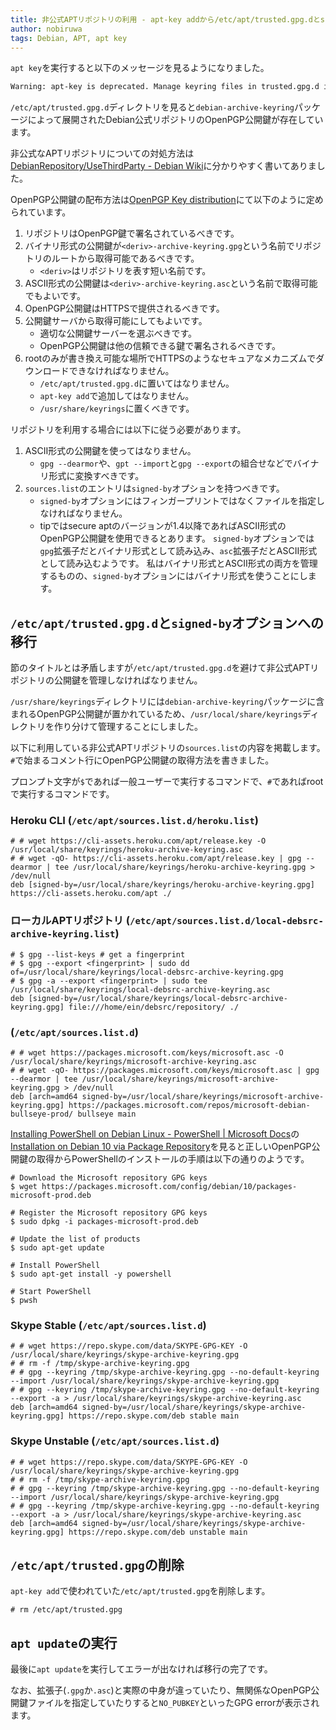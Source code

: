 ```yaml
---
title: 非公式APTリポジトリの利用 - apt-key addから/etc/apt/trusted.gpg.dとsigned-byオプションへの移行
author: nobiruwa
tags: Debian, APT, apt key
---
```


`apt key`を実行すると以下のメッセージを見るようになりました。

```bash
Warning: apt-key is deprecated. Manage keyring files in trusted.gpg.d instead (see apt-key(8)).
```

`/etc/apt/trusted.gpg.d`ディレクトリを見ると`debian-archive-keyring`パッケージによって展開されたDebian公式リポジトリのOpenPGP公開鍵が存在しています。

非公式なAPTリポジトリについての対処方法は[DebianRepository/UseThirdParty - Debian Wiki](https://wiki.debian.org/DebianRepository/UseThirdParty)に分かりやすく書いてありました。

OpenPGP公開鍵の配布方法は[OpenPGP Key distribution](https://wiki.debian.org/DebianRepository/UseThirdParty#OpenPGP_Key_distribution)にて以下のように定められています。

1. リポジトリはOpenPGP鍵で署名されているべきです。
2. バイナリ形式の公開鍵が`<deriv>-archive-keyring.gpg`という名前でリポジトリのルートから取得可能であるべきです。
   - `<deriv>`はリポジトリを表す短い名前です。
3. ASCII形式の公開鍵は`<deriv>-archive-keyring.asc`という名前で取得可能でもよいです。
4. OpenPGP公開鍵はHTTPSで提供されるべきです。
5. 公開鍵サーバから取得可能にしてもよいです。
   - 適切な公開鍵サーバーを選ぶべきです。
   - OpenPGP公開鍵は他の信頼できる鍵で署名されるべきです。
6. rootのみが書き換え可能な場所でHTTPSのようなセキュアなメカニズムでダウンロードできなければなりません。
   - `/etc/apt/trusted.gpg.d`に置いてはなりません。
   - `apt-key add`で追加してはなりません。
   - `/usr/share/keyrings`に置くべきです。

リポジトリを利用する場合には以下に従う必要があります。

1. ASCII形式の公開鍵を使ってはなりません。
   - `gpg --dearmor`や、`gpt --import`と`gpg --export`の組合せなどでバイナリ形式に変換すべきです。
2. `sources.list`のエントリは`signed-by`オプションを持つべきです。
   - `signed-by`オプションにはフィンガープリントではなくファイルを指定しなければなりません。
   - tipではsecure aptのバージョンが1.4以降であればASCII形式のOpenPGP公開鍵を使用できるとあります。
     `signed-by`オプションでは`gpg`拡張子だとバイナリ形式として読み込み、`asc`拡張子だとASCII形式として読み込むようです。
     私はバイナリ形式とASCII形式の両方を管理するものの、`signed-by`オプションにはバイナリ形式を使うことにします。

## `/etc/apt/trusted.gpg.d`と`signed-by`オプションへの移行

節のタイトルとは矛盾しますが`/etc/apt/trusted.gpg.d`を避けて非公式APTリポジトリの公開鍵を管理しなければなりません。

`/usr/share/keyrings`ディレクトリには`debian-archive-keyring`パッケージに含まれるOpenPGP公開鍵が置かれているため、`/usr/local/share/keyrings`ディレクトリを作り分けて管理することにしました。

以下に利用している非公式APTリポジトリの`sources.list`の内容を掲載します。`#`で始まるコメント行にOpenPGP公開鍵の取得方法を書きました。

プロンプト文字が`$`であれば一般ユーザーで実行するコマンドで、`#`であればrootで実行するコマンドです。

### Heroku CLI (`/etc/apt/sources.list.d/heroku.list`)

```
# # wget https://cli-assets.heroku.com/apt/release.key -O /usr/local/share/keyrings/heroku-archive-keyring.asc
# # wget -qO- https://cli-assets.heroku.com/apt/release.key | gpg --dearmor | tee /usr/local/share/keyrings/heroku-archive-keyring.gpg > /dev/null
deb [signed-by=/usr/local/share/keyrings/heroku-archive-keyring.gpg] https://cli-assets.heroku.com/apt ./
```

### ローカルAPTリポジトリ (`/etc/apt/sources.list.d/local-debsrc-archive-keyring.list`)

```
# $ gpg --list-keys # get a fingerprint
# $ gpg --export <fingerprint> | sudo dd of=/usr/local/share/keyrings/local-debsrc-archive-keyring.gpg
# $ gpg -a --export <fingerprint> | sudo tee /usr/local/share/keyrings/local-debsrc-archive-keyring.asc
deb [signed-by=/usr/local/share/keyrings/local-debsrc-archive-keyring.gpg] file:///home/ein/debsrc/repository/ ./
```

### (`/etc/apt/sources.list.d`)

```
# # wget https://packages.microsoft.com/keys/microsoft.asc -O /usr/local/share/keyrings/microsoft-archive-keyring.asc
# # wget -qO- https://packages.microsoft.com/keys/microsoft.asc | gpg --dearmor | tee /usr/local/share/keyrings/microsoft-archive-keyring.gpg > /dev/null
deb [arch=amd64 signed-by=/usr/local/share/keyrings/microsoft-archive-keyring.gpg] https://packages.microsoft.com/repos/microsoft-debian-bullseye-prod/ bullseye main
```

[Installing PowerShell on Debian Linux - PowerShell | Microsoft Docs](https://docs.microsoft.com/en-us/powershell/scripting/install/install-debian?view=powershell-7.2)の[Installation on Debian 10 via Package Repository](https://docs.microsoft.com/en-us/powershell/scripting/install/install-debian?view=powershell-7.2#installation-on-debian-10-via-package-repository)を見ると正しいOpenPGP公開鍵の取得からPowerShellのインストールの手順は以下の通りのようです。

```console
# Download the Microsoft repository GPG keys
$ wget https://packages.microsoft.com/config/debian/10/packages-microsoft-prod.deb

# Register the Microsoft repository GPG keys
$ sudo dpkg -i packages-microsoft-prod.deb

# Update the list of products
$ sudo apt-get update

# Install PowerShell
$ sudo apt-get install -y powershell

# Start PowerShell
$ pwsh
```

### Skype Stable (`/etc/apt/sources.list.d`)

```
# # wget https://repo.skype.com/data/SKYPE-GPG-KEY -O /usr/local/share/keyrings/skype-archive-keyring.gpg
# # rm -f /tmp/skype-archive-keyring.gpg
# # gpg --keyring /tmp/skype-archive-keyring.gpg --no-default-keyring --import /usr/local/share/keyrings/skype-archive-keyring.gpg
# # gpg --keyring /tmp/skype-archive-keyring.gpg --no-default-keyring --export -a > /usr/local/share/keyrings/skype-archive-keyring.asc
deb [arch=amd64 signed-by=/usr/local/share/keyrings/skype-archive-keyring.gpg] https://repo.skype.com/deb stable main
```

### Skype Unstable (`/etc/apt/sources.list.d`)

```
# # wget https://repo.skype.com/data/SKYPE-GPG-KEY -O /usr/local/share/keyrings/skype-archive-keyring.gpg
# # rm -f /tmp/skype-archive-keyring.gpg
# # gpg --keyring /tmp/skype-archive-keyring.gpg --no-default-keyring --import /usr/local/share/keyrings/skype-archive-keyring.gpg
# # gpg --keyring /tmp/skype-archive-keyring.gpg --no-default-keyring --export -a > /usr/local/share/keyrings/skype-archive-keyring.asc
deb [arch=amd64 signed-by=/usr/local/share/keyrings/skype-archive-keyring.gpg] https://repo.skype.com/deb unstable main
```

## `/etc/apt/trusted.gpg`の削除

`apt-key add`で使われていた`/etc/apt/trusted.gpg`を削除します。

```console
# rm /etc/apt/trusted.gpg
```

## `apt update`の実行

最後に`apt update`を実行してエラーが出なければ移行の完了です。

なお、拡張子(`.gpg`か`.asc`)と実際の中身が違っていたり、無関係なOpenPGP公開鍵ファイルを指定していたりすると`NO_PUBKEY`といったGPG errorが表示されます。
